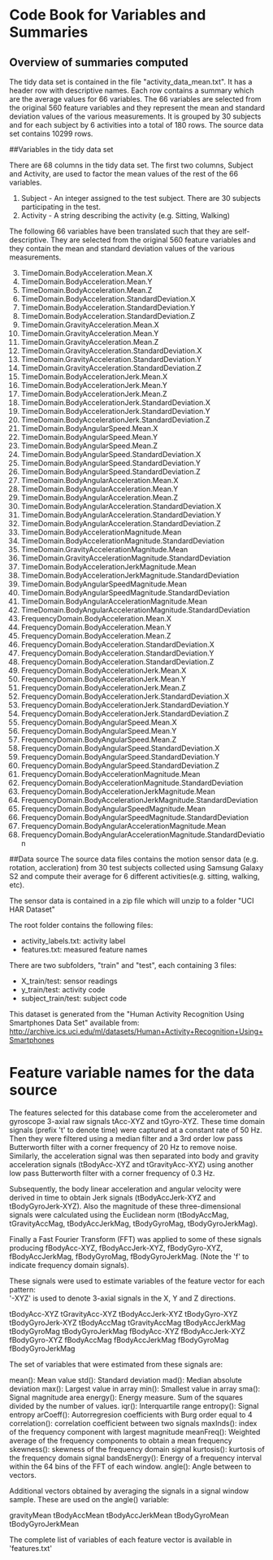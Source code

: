# Code Book for Variables and Summaries 
## Overview of summaries computed

The tidy data set is contained in the file "activity_data_mean.txt". It has a header row with descriptive names. Each row contains a summary which are the average values for 66 variables. The 66 variables are selected from the original 560 feature variables and they represent the mean and standard deviation values of the various measurements. It is grouped by 30 subjects and for each subject by 6 activities into a total of 180 rows. The source data set contains 10299 rows.

##Variables in the tidy data set 

There are 68 columns in the tidy data set. The first two columns, Subject and Activity, are used to factor the mean values of the rest of the 66 variables.

1. Subject - An integer assigned to the test subject. There are 30 subjects participating in the test.
2. Activity - A string describing the activity (e.g. Sitting, Walking)

The following 66 variables have been translated such that they are self-descriptive. They are selected from the original 560 feature variables and they contain the mean and standard deviation values of the various measurements.

3. TimeDomain.BodyAcceleration.Mean.X
4. TimeDomain.BodyAcceleration.Mean.Y
5. TimeDomain.BodyAcceleration.Mean.Z
6. TimeDomain.BodyAcceleration.StandardDeviation.X
7. TimeDomain.BodyAcceleration.StandardDeviation.Y
8. TimeDomain.BodyAcceleration.StandardDeviation.Z
9. TimeDomain.GravityAcceleration.Mean.X
10. TimeDomain.GravityAcceleration.Mean.Y
11. TimeDomain.GravityAcceleration.Mean.Z
12. TimeDomain.GravityAcceleration.StandardDeviation.X
13. TimeDomain.GravityAcceleration.StandardDeviation.Y
14. TimeDomain.GravityAcceleration.StandardDeviation.Z
15. TimeDomain.BodyAccelerationJerk.Mean.X
16. TimeDomain.BodyAccelerationJerk.Mean.Y
17. TimeDomain.BodyAccelerationJerk.Mean.Z
18. TimeDomain.BodyAccelerationJerk.StandardDeviation.X
19. TimeDomain.BodyAccelerationJerk.StandardDeviation.Y
20. TimeDomain.BodyAccelerationJerk.StandardDeviation.Z
21. TimeDomain.BodyAngularSpeed.Mean.X
22. TimeDomain.BodyAngularSpeed.Mean.Y
23. TimeDomain.BodyAngularSpeed.Mean.Z
24. TimeDomain.BodyAngularSpeed.StandardDeviation.X
25. TimeDomain.BodyAngularSpeed.StandardDeviation.Y
26. TimeDomain.BodyAngularSpeed.StandardDeviation.Z
27. TimeDomain.BodyAngularAcceleration.Mean.X
28. TimeDomain.BodyAngularAcceleration.Mean.Y
29. TimeDomain.BodyAngularAcceleration.Mean.Z
30. TimeDomain.BodyAngularAcceleration.StandardDeviation.X
31. TimeDomain.BodyAngularAcceleration.StandardDeviation.Y
32. TimeDomain.BodyAngularAcceleration.StandardDeviation.Z
33. TimeDomain.BodyAccelerationMagnitude.Mean
34. TimeDomain.BodyAccelerationMagnitude.StandardDeviation
35. TimeDomain.GravityAccelerationMagnitude.Mean
36. TimeDomain.GravityAccelerationMagnitude.StandardDeviation
37. TimeDomain.BodyAccelerationJerkMagnitude.Mean
38. TimeDomain.BodyAccelerationJerkMagnitude.StandardDeviation
39. TimeDomain.BodyAngularSpeedMagnitude.Mean
40. TimeDomain.BodyAngularSpeedMagnitude.StandardDeviation
41. TimeDomain.BodyAngularAccelerationMagnitude.Mean
42. TimeDomain.BodyAngularAccelerationMagnitude.StandardDeviation
43. FrequencyDomain.BodyAcceleration.Mean.X
44. FrequencyDomain.BodyAcceleration.Mean.Y
45. FrequencyDomain.BodyAcceleration.Mean.Z
46. FrequencyDomain.BodyAcceleration.StandardDeviation.X
47. FrequencyDomain.BodyAcceleration.StandardDeviation.Y
48. FrequencyDomain.BodyAcceleration.StandardDeviation.Z
49. FrequencyDomain.BodyAccelerationJerk.Mean.X
50. FrequencyDomain.BodyAccelerationJerk.Mean.Y
51. FrequencyDomain.BodyAccelerationJerk.Mean.Z
52. FrequencyDomain.BodyAccelerationJerk.StandardDeviation.X
53. FrequencyDomain.BodyAccelerationJerk.StandardDeviation.Y
54. FrequencyDomain.BodyAccelerationJerk.StandardDeviation.Z
55. FrequencyDomain.BodyAngularSpeed.Mean.X
56. FrequencyDomain.BodyAngularSpeed.Mean.Y
57. FrequencyDomain.BodyAngularSpeed.Mean.Z
58. FrequencyDomain.BodyAngularSpeed.StandardDeviation.X
59. FrequencyDomain.BodyAngularSpeed.StandardDeviation.Y
60. FrequencyDomain.BodyAngularSpeed.StandardDeviation.Z
61. FrequencyDomain.BodyAccelerationMagnitude.Mean
62. FrequencyDomain.BodyAccelerationMagnitude.StandardDeviation
63. FrequencyDomain.BodyAccelerationJerkMagnitude.Mean
64. FrequencyDomain.BodyAccelerationJerkMagnitude.StandardDeviation
65. FrequencyDomain.BodyAngularSpeedMagnitude.Mean
66. FrequencyDomain.BodyAngularSpeedMagnitude.StandardDeviation
67. FrequencyDomain.BodyAngularAccelerationMagnitude.Mean
68. FrequencyDomain.BodyAngularAccelerationMagnitude.StandardDeviation



##Data source
The source data files contains the motion sensor data (e.g. rotation, accleration) from 30 test subjects collected using Samsung Galaxy S2 and compute their average for 6 different activities(e.g. sitting, walking, etc).

The sensor data is contained in a zip file which will unzip to a folder "UCI HAR Dataset"

The root folder contains the following files:

* activity_labels.txt: activity label 
* features.txt: measured feature names 

There are two subfolders, "train" and "test", each containing 3 files: 
* X_train/test: sensor readings
* y_train/test: activity code
* subject_train/test: subject code

This dataset is generated from the "Human Activity Recognition Using Smartphones Data Set" available from: http://archive.ics.uci.edu/ml/datasets/Human+Activity+Recognition+Using+Smartphones


#  Feature variable names for the data source

The features selected for this database come from the accelerometer and gyroscope 3-axial raw signals tAcc-XYZ and tGyro-XYZ. These time domain signals (prefix 't' to denote time) were captured at a constant rate of 50 Hz. Then they were filtered using a median filter and a 3rd order low pass Butterworth filter with a corner frequency of 20 Hz to remove noise. Similarly, the acceleration signal was then separated into body and gravity acceleration signals (tBodyAcc-XYZ and tGravityAcc-XYZ) using another low pass Butterworth filter with a corner frequency of 0.3 Hz. 

Subsequently, the body linear acceleration and angular velocity were derived in time to obtain Jerk signals (tBodyAccJerk-XYZ and tBodyGyroJerk-XYZ). Also the magnitude of these three-dimensional signals were calculated using the Euclidean norm (tBodyAccMag, tGravityAccMag, tBodyAccJerkMag, tBodyGyroMag, tBodyGyroJerkMag). 

Finally a Fast Fourier Transform (FFT) was applied to some of these signals producing fBodyAcc-XYZ, fBodyAccJerk-XYZ, fBodyGyro-XYZ, fBodyAccJerkMag, fBodyGyroMag, fBodyGyroJerkMag. (Note the 'f' to indicate frequency domain signals). 

These signals were used to estimate variables of the feature vector for each pattern:  
'-XYZ' is used to denote 3-axial signals in the X, Y and Z directions.

tBodyAcc-XYZ
tGravityAcc-XYZ
tBodyAccJerk-XYZ
tBodyGyro-XYZ
tBodyGyroJerk-XYZ
tBodyAccMag
tGravityAccMag
tBodyAccJerkMag
tBodyGyroMag
tBodyGyroJerkMag
fBodyAcc-XYZ
fBodyAccJerk-XYZ
fBodyGyro-XYZ
fBodyAccMag
fBodyAccJerkMag
fBodyGyroMag
fBodyGyroJerkMag

The set of variables that were estimated from these signals are: 

mean(): Mean value
std(): Standard deviation
mad(): Median absolute deviation 
max(): Largest value in array
min(): Smallest value in array
sma(): Signal magnitude area
energy(): Energy measure. Sum of the squares divided by the number of values. 
iqr(): Interquartile range 
entropy(): Signal entropy
arCoeff(): Autorregresion coefficients with Burg order equal to 4
correlation(): correlation coefficient between two signals
maxInds(): index of the frequency component with largest magnitude
meanFreq(): Weighted average of the frequency components to obtain a mean frequency
skewness(): skewness of the frequency domain signal 
kurtosis(): kurtosis of the frequency domain signal 
bandsEnergy(): Energy of a frequency interval within the 64 bins of the FFT of each window.
angle(): Angle between to vectors.

Additional vectors obtained by averaging the signals in a signal window sample. These are used on the angle() variable:

gravityMean
tBodyAccMean
tBodyAccJerkMean
tBodyGyroMean
tBodyGyroJerkMean

The complete list of variables of each feature vector is available in 'features.txt'
